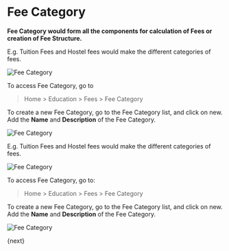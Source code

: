 <!-- add-breadcrumbs -->
# Fee Category

**Fee Category would form all the components for calculation of Fees or creation of Fee Structure.** 

E.g. Tuition Fees and Hostel fees would make the different categories of fees.

![Fee Category](/docs/assets/img/education/education-fee-category-1.png)

To access Fee Category, go to 

> Home > Education > Fees > Fee Category

To create a new Fee Category, go to the Fee Category list, and click on new. Add the **Name** and **Description** of the Fee Category.

![Fee Category](/docs/assets/img/education/education-fee-category-2.gif)

E.g. Tuition Fees and Hostel fees would make the different categories of fees.

![Fee Category](/docs/assets/img/education/education-fee-category-1.png)

To access Fee Category, go to:

> Home > Education > Fees > Fee Category

To create a new Fee Category, go to the Fee Category list, and click on new. Add the **Name** and **Description** of the Fee Category.

![Fee Category](/docs/assets/img/education/education-fee-category-2.gif)

{next}
